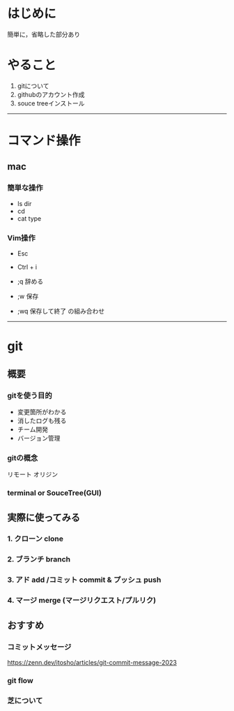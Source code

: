 # はじめに
簡単に，省略した部分あり

# やること
1. gitについて
2. githubのアカウント作成
3. souce treeインストール

---
# コマンド操作
## mac
### 簡単な操作
- ls dir
- cd
- cat type

### Vim操作
- Esc
- Ctrl + i

- ;q 辞める
- ;w 保存
- ;wq 保存して終了
の組み合わせ

---
# git
## 概要
### gitを使う目的
- 変更箇所がわかる
- 消したログも残る
- チーム開発
- バージョン管理

### gitの概念
リモート
オリジン

### terminal or SouceTree(GUI)

## 実際に使ってみる
### 1. クローン clone
### 2. ブランチ branch
### 3. アド add /コミット commit & プッシュ push
### 4. マージ merge (マージリクエスト/プルリク)

## おすすめ
### コミットメッセージ
https://zenn.dev/itosho/articles/git-commit-message-2023

### git flow

### 芝について
